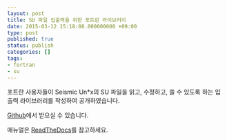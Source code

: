 ```yaml
---
layout: post
title: SU 파일 입출력을 위한 포트란 라이브러리
date: 2015-03-12 15:18:08.000000000 +09:00
type: post
published: true
status: publish
categories: []
tags:
- fortran
- su
---
```

<p>포트란 사용자들이 Seismic Un*x의 SU 파일을 읽고, 수정하고, 쓸 수 있도록 하는 입출력 라이브러리를 작성하여 공개하였습니다.</p>
<p><a href="https://github.com/pkgpl/SUIO">Github</a>에서 받으실 수 있습니다.</p>
<p>매뉴얼은 <a href="http://suio.readthedocs.io">ReadTheDocs</a>를 참고하세요.</p>

<!--
<p><b>참고문헌</b></p>
<p>하완수, 2015, SU 파일 입출력을 위한 포트란 라이브러리 개발, 한국자원공학회지, 52(1), 81-90.</p>
-->
